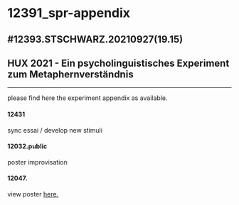# 12391_spr-appendix

#12393.STSCHWARZ.20210927(19.15)
--------------------------------
## HUX 2021 - Ein psycholinguistisches Experiment zum Metaphernverständnis
-------------------------------------------------------------------------
please find here the experiment appendix as available.

#### 12431 
sync essai / develop new stimuli
#### 12032.public
poster improvisation
#### 12047.
view poster [here.](https://esteeschwarz.github.io/12431_hux2021-appendix/) 